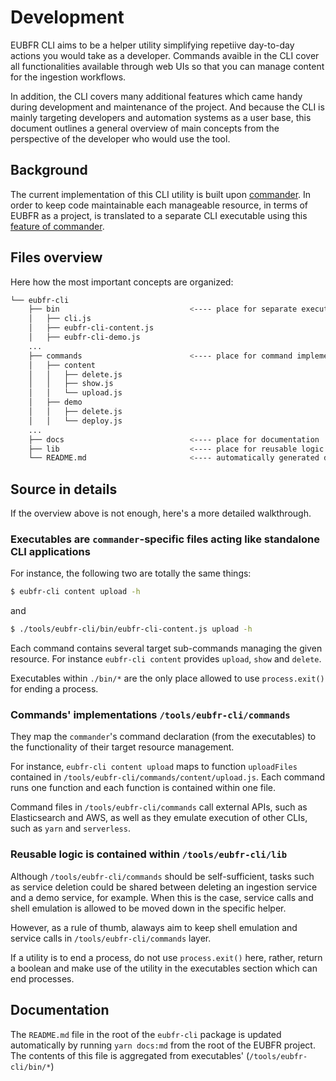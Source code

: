 # Development

EUBFR CLI aims to be a helper utility simplifying repetiive day-to-day actions you would take as a developer. Commands avaible in the CLI cover all functionalities available through web UIs so that you can manage content for the ingestion workflows.

In addition, the CLI covers many additional features which came handy during development and maintenance of the project. And because the CLI is mainly targeting developers and automation systems as a user base, this document outlines a general overview of main concepts from the perspective of the developer who would use the tool.

## Background

The current implementation of this CLI utility is built upon [commander](https://www.npmjs.com/package/commander).
In order to keep code maintainable each manageable resource, in terms of EUBFR as a project, is translated to a separate CLI executable using this [feature of commander](https://www.npmjs.com/package/commander#git-style-sub-commands).

## Files overview

Here how the most important concepts are organized:

```sh
└── eubfr-cli
    ├── bin                             <---- place for separate executables
    │   ├── cli.js
    │   ├── eubfr-cli-content.js
    │   ├── eubfr-cli-demo.js
    ...
    ├── commands                        <---- place for command implementations
    │   ├── content
    │   │   ├── delete.js
    │   │   ├── show.js
    │   │   └── upload.js
    │   ├── demo
    │   │   ├── delete.js
    │   │   └── deploy.js
    ...
    ├── docs                            <---- place for documentation
    ├── lib                             <---- place for reusable logic
    └── README.md                       <---- automatically generated documentation
```

## Source in details

If the overview above is not enough, here's a more detailed walkthrough.

### Executables are `commander`-specific files acting like standalone CLI applications

For instance, the following two are totally the same things:

```sh
$ eubfr-cli content upload -h
```

and

```sh
$ ./tools/eubfr-cli/bin/eubfr-cli-content.js upload -h
```

Each command contains several target sub-commands managing the given resource. For instance `eubfr-cli content` provides `upload`, `show` and `delete`.

Executables within `./bin/*` are the only place allowed to use `process.exit()` for ending a process.

### Commands' implementations `/tools/eubfr-cli/commands`

They map the `commander`'s command declaration (from the executables) to the functionality of their target resource management.

For instance, `eubfr-cli content upload` maps to function `uploadFiles` contained in `/tools/eubfr-cli/commands/content/upload.js`. Each command runs one function and each function is contained within one file.

Command files in `/tools/eubfr-cli/commands` call external APIs, such as Elasticsearch and AWS, as well as they emulate execution of other CLIs, such as `yarn` and `serverless`.

### Reusable logic is contained within `/tools/eubfr-cli/lib`

Although `/tools/eubfr-cli/commands` should be self-sufficient, tasks such as service deletion could be shared between deleting an ingestion service and a demo service, for example. When this is the case, service calls and shell emulation is allowed to be moved down in the specific helper.

However, as a rule of thumb, alaways aim to keep shell emulation and service calls in `/tools/eubfr-cli/commands` layer.

If a utility is to end a process, do not use `process.exit()` here, rather, return a boolean and make use of the utility in the executables section which can end processes.

## Documentation

The `README.md` file in the root of the `eubfr-cli` package is updated automatically by running `yarn docs:md` from the root of the EUBFR project. The contents of this file is aggregated from executables' (`/tools/eubfr-cli/bin/*`)
